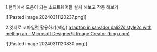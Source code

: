 1.현직에서 도움이 되는 소프트웨어들 설치 해보고 작동 해보기

![[Pasted image 20240311120237.png]]



2.엣지로 코파일럿 활용하기(핵심)
[a laptop in salvador dali27s style2c with melting an - Microsoft Designer의 Image Creator (bing.com)](https://www.bing.com/images/create/a-laptop-in-salvador-dali27s-style2c-with-melting-an/1-65ee712e208247dc97cfce1121cf376b?frame=sydedg&FORM=SYDBIC)

![[Pasted image 20240311120830.png]]